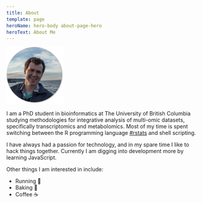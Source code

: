 ```yaml
---
title: About
template: page
heroName: hero-body about-page-hero
heroText: About Me
---
```


<div class="content has-text-centered Site-content">
  <img src="/images/sam_avatar.png" alt="Profile Picture" height="150" width="150" class="avatar">
</div>

I am a PhD student in bioinformatics at The University of British Columbia studying methodologies for integrative analysis of multi-omic datasets, specifically transcriptomics and metabolomics. Most of my time is spent switching between the R programming language <a href="https://twitter.com/hashtag/rstats">#rstats</a> and shell scripting.

I have always had a passion for technology, and in my spare time I like to hack things together. Currently I am digging into development more by learning JavaScript.

Other things I am interested in include:
- Running 🏃
- Baking 🍰
- Coffee ☕
